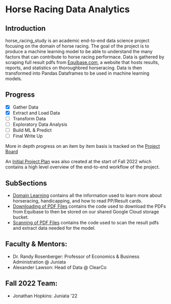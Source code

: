 # Horse Racing Data Analytics

## Introduction
horse_racing_study is an academic end-to-end data science project focusing on the domain of horse racing. The goal of the project is to produce a machine learning model to be able to understand the many factors that can contribute to horse racing performace. Data is gathered by scraping full result pdfs from [Equibase.com](https://www.equibase.com/), a website that hosts results, reports, and statistics on thoroughbred horseracing. Data is then transformed into Pandas Dataframes to be used in machine learning models. 

## Progress
  - [X] Gather Data
  - [X] Extract and Load Data
  - [ ] Transform Data
  - [ ] Exploratory Data Analysis
  - [ ] Build ML & Predict
  - [ ] Final Write Up 
  
 More in depth progress on an item by item basis is tracked on the [Project Board](https://github.com/users/Jonhops1595/projects/2/views/1)
 
 An [Initial Project Plan](Initial_Project_Plan.pdf) was also created at the start of Fall 2022 which contains a high level overview of the end-to-end workflow of the project.
 

## SubSections
  - [Domain Learning](HorseRacing_Domain_Learning) contains all the information used to learn more about horseracing, handicapping, and how to read PP/Result cards. 
  - [Downloading of PDF Files](PDFDownloader) contains the code used to download the PDFs from Equibase to then be stored on our shared Google Cloud storage bucket.
  - [Scanning of PDF Files](PDFScanner) contains the code used to scan the result pdfs and extract data needed for the model.



## Faculty & Mentors:
  - Dr. Randy Rosenberger: Professor of Economics & Business Administration @ Juniata
  - Alexander Lawson: Head of Data @ ClearCo 


## Fall 2022 Team:
  - Jonathan Hopkins: Juniata '22


